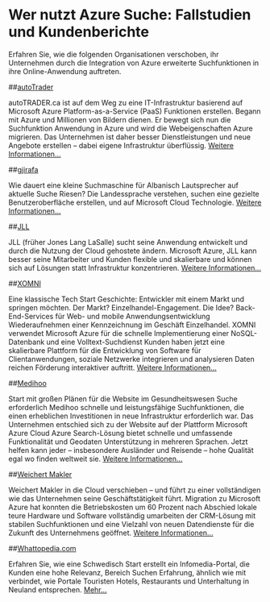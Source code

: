<properties
    pageTitle="Wer nutzt Azure Suche: Fallstudien und Kundenberichte | Microsoft Azure | Benutzerszenarien"
    description="Fallstudien und Kundenberichte Azure Suche eine gehostete Cloud-Suchdienst auf Microsoft Azure."
    services="search"
    documentationCenter=""
    authors="HeidiSteen"
    manager="jhubbard"
    editor=""
    tags="azure-portal"/>

<tags
    ms.service="search"
    ms.devlang="NA"
    ms.workload="search"
    ms.topic="article" 
    ms.tgt_pltfrm="na"
    ms.date="08/29/2016"
    ms.author="heidist"/>

# <a name="whos-using-azure-search-case-studies-and-customer-stories"></a>Wer nutzt Azure Suche: Fallstudien und Kundenberichte

Erfahren Sie, wie die folgenden Organisationen verschoben, ihr Unternehmen durch die Integration von Azure erweiterte Suchfunktionen in ihre Online-Anwendung auftreten.

##<a name="autotraderhttpscustomersmicrosoftcompagescustomerstoryaspxrecid18596"></a>[autoTrader](https://customers.microsoft.com/Pages/CustomerStory.aspx?recid=18596)

autoTRADER.ca ist auf dem Weg zu eine IT-Infrastruktur basierend auf Microsoft Azure Platform-as-a-Service (PaaS) Funktionen erstellen. Begann mit Azure und Millionen von Bildern dienen. Er bewegt sich nun die Suchfunktion Anwendung in Azure und wird die Webeigenschaften Azure migrieren. Das Unternehmen ist daher besser Dienstleistungen und neue Angebote erstellen – dabei eigene Infrastruktur überflüssig. [Weitere Informationen...](https://customers.microsoft.com/Pages/CustomerStory.aspx?recid=18596)


##<a name="gjirafahttpscustomersmicrosoftcompagescustomerstoryaspxrecid18633"></a>[gjirafa](https://customers.microsoft.com/Pages/CustomerStory.aspx?recid=18633)

Wie dauert eine kleine Suchmaschine für Albanisch Lautsprecher auf aktuelle Suche Riesen? Die Landessprache verstehen, suchen eine gezielte Benutzeroberfläche erstellen, und auf Microsoft Cloud Technologie. [Weitere Informationen...](https://customers.microsoft.com/Pages/CustomerStory.aspx?recid=18633)


##<a name="jllhttpscustomersmicrosoftcompagescustomerstoryaspxrecid18662"></a>[JLL](https://customers.microsoft.com/Pages/CustomerStory.aspx?recid=18662)

JLL (früher Jones Lang LaSalle) sucht seine Anwendung entwickelt und durch die Nutzung der Cloud gehostete ändern. Microsoft Azure, JLL kann besser seine Mitarbeiter und Kunden flexible und skalierbare und können sich auf Lösungen statt Infrastruktur konzentrieren. [Weitere Informationen...](https://customers.microsoft.com/Pages/CustomerStory.aspx?recid=18662)

##<a name="xomnihttpscustomersmicrosoftcompagescustomerstoryaspxrecid18667"></a>[XOMNI](https://customers.microsoft.com/Pages/CustomerStory.aspx?recid=18667)

Eine klassische Tech Start Geschichte: Entwickler mit einem Markt und springen möchten. Der Markt? Einzelhandel-Engagement. Die Idee? Back-End-Services für Web- und mobile Anwendungsentwicklung Wiederaufnehmen einer Kennzeichnung im Geschäft Einzelhandel. XOMNI verwendet Microsoft Azure für die schnelle Implementierung einer NoSQL-Datenbank und eine Volltext-Suchdienst Kunden haben jetzt eine skalierbare Plattform für die Entwicklung von Software für Clientanwendungen, soziale Netzwerke integrieren und analysieren Daten reichen Förderung interaktiver auftritt. [Weitere Informationen...](https://customers.microsoft.com/Pages/CustomerStory.aspx?recid=18667)


##<a name="medihoohttpscustomersmicrosoftcompagescustomerstoryaspxrecid19540"></a>[Medihoo](https://customers.microsoft.com/Pages/CustomerStory.aspx?recid=19540)

Start mit großen Plänen für die Website im Gesundheitswesen Suche erforderlich Medihoo schnelle und leistungsfähige Suchfunktionen, die einen erheblichen Investitionen in neue Infrastruktur erforderlich war. Das Unternehmen entschied sich zu der Website auf der Plattform Microsoft Azure Cloud Azure Search-Lösung bietet schnelle und umfassende Funktionalität und Geodaten Unterstützung in mehreren Sprachen. Jetzt helfen kann jeder – insbesondere Ausländer und Reisende – hohe Qualität egal wo finden weltweit sie. [Weitere Informationen...](https://customers.microsoft.com/Pages/CustomerStory.aspx?recid=19540)


##<a name="weichert-realtorshttpscustomersmicrosoftcompagescustomerstoryaspxrecid21252"></a>[Weichert Makler](https://customers.microsoft.com/Pages/CustomerStory.aspx?recid=21252)

Weichert Makler in die Cloud verschieben – und führt zu einer vollständigen wie das Unternehmen seine Geschäftstätigkeit führt. Migration zu Microsoft Azure hat konnten die Betriebskosten um 60 Prozent nach Abschied lokale teure Hardware und Software vollständig umarbeiten der CRM-Lösung mit stabilen Suchfunktionen und eine Vielzahl von neuen Datendienste für die Zukunft des Unternehmens geöffnet. [Weitere Informationen...](https://customers.microsoft.com/Pages/CustomerStory.aspx?recid=21252)

##<a name="whattopediacomsearch-dev-case-study-whattopediamd"></a>[Whattopedia.com](search-dev-case-study-whattopedia.md)

Erfahren Sie, wie eine Schwedisch Start erstellt ein Infomedia-Portal, die Kunden eine hohe Relevanz, Bereich Suchen Erfahrung, ähnlich wie mit verbindet, wie Portale Touristen Hotels, Restaurants und Unterhaltung in Neuland entsprechen. [Mehr...](search-dev-case-study-whattopedia.md)

<!--Image References -- here for future reference. Had to -->
[1]: ./media/search-case-studies/autotrader_m.png
[2]: ./media/search-case-studies/gjirafa_m.png
[3]: ./media/search-case-studies/JLL_m.png
[4]: ./media/search-case-studies/medihoo_m.png
[5]: ./media/search-case-studies/weichert_m.png
[xomni]: ./media/search-case-studies/xomni_m.png
